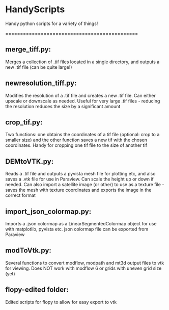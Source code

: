 # HandyScripts
Handy python scripts for a variety of things!

=============================================

## merge_tiff.py:
Merges a collection of .tif files located in a single directory, and outputs a new .tif file (can be quite large!)

## newresolution_tiff.py:
Modifies the resolution of a .tif file and creates a new .tif file. Can either upscale or downscale as needed. Useful for very large .tif files - reducing the resolution reduces the size by a significant amount

## crop_tif.py:
Two functions: one obtains the coordinates of a tif file (optional: crop to a smaller size) and the other function saves a new tif with the chosen coordinates.
Handy for cropping one tif file to the size of another tif

## DEMtoVTK.py:
Reads a .tif file and outputs a pyvista mesh file for plotting etc, and also saves a .vtk file for use in Paraview. Can scale the height up or down if needed.
Can also import a satellite image (or other) to use as a texture file - saves the mesh with texture coordinates and exports the image in the correct format

## import_json_colormap.py:
Imports a .json colormap as a LinearSegmentedColormap object for use with matplotlib, pyvista etc. json colormap file can be exported from Paraview

## modToVtk.py:
Several functions to convert modflow, modpath and mt3d output files to vtk for viewing. Does NOT work with modflow 6 or grids with uneven grid size (yet)

## flopy-edited folder:
Edited scripts for flopy to allow for easy export to vtk 
